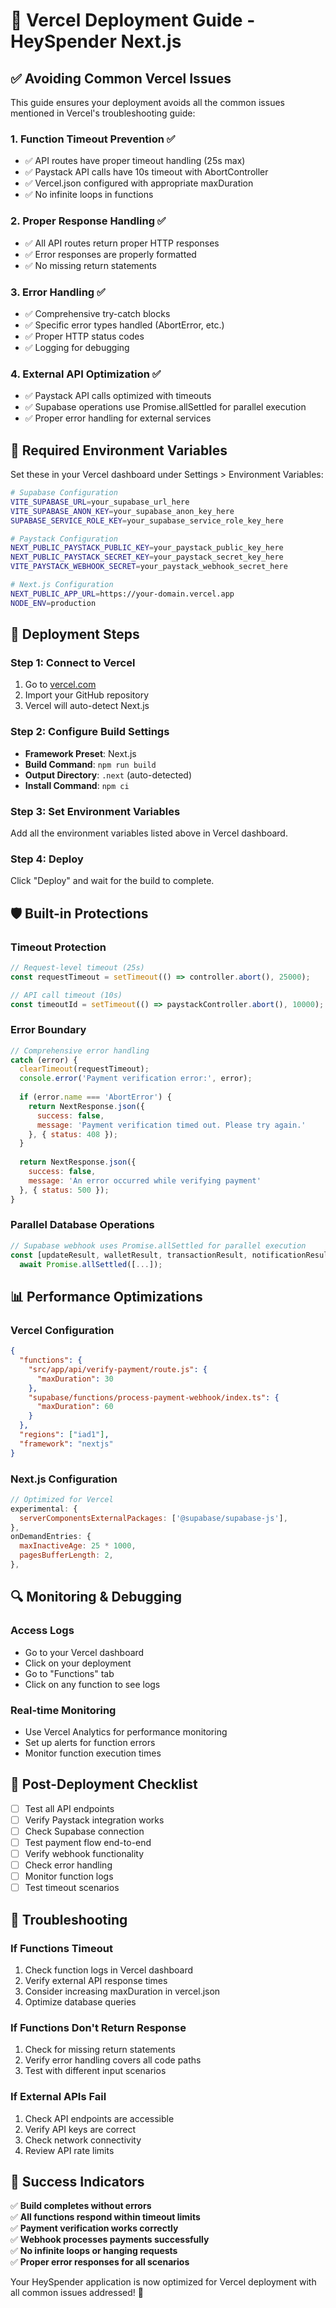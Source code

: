# 🚀 Vercel Deployment Guide - HeySpender Next.js

## ✅ **Avoiding Common Vercel Issues**

This guide ensures your deployment avoids all the common issues mentioned in Vercel's troubleshooting guide:

### **1. Function Timeout Prevention** ✅
- ✅ API routes have proper timeout handling (25s max)
- ✅ Paystack API calls have 10s timeout with AbortController
- ✅ Vercel.json configured with appropriate maxDuration
- ✅ No infinite loops in functions

### **2. Proper Response Handling** ✅
- ✅ All API routes return proper HTTP responses
- ✅ Error responses are properly formatted
- ✅ No missing return statements

### **3. Error Handling** ✅
- ✅ Comprehensive try-catch blocks
- ✅ Specific error types handled (AbortError, etc.)
- ✅ Proper HTTP status codes
- ✅ Logging for debugging

### **4. External API Optimization** ✅
- ✅ Paystack API calls optimized with timeouts
- ✅ Supabase operations use Promise.allSettled for parallel execution
- ✅ Proper error handling for external services

## 🔧 **Required Environment Variables**

Set these in your Vercel dashboard under Settings > Environment Variables:

```bash
# Supabase Configuration
VITE_SUPABASE_URL=your_supabase_url_here
VITE_SUPABASE_ANON_KEY=your_supabase_anon_key_here
SUPABASE_SERVICE_ROLE_KEY=your_supabase_service_role_key_here

# Paystack Configuration
NEXT_PUBLIC_PAYSTACK_PUBLIC_KEY=your_paystack_public_key_here
NEXT_PUBLIC_PAYSTACK_SECRET_KEY=your_paystack_secret_key_here
VITE_PAYSTACK_WEBHOOK_SECRET=your_paystack_webhook_secret_here

# Next.js Configuration
NEXT_PUBLIC_APP_URL=https://your-domain.vercel.app
NODE_ENV=production
```

## 🚀 **Deployment Steps**

### **Step 1: Connect to Vercel**
1. Go to [vercel.com](https://vercel.com)
2. Import your GitHub repository
3. Vercel will auto-detect Next.js

### **Step 2: Configure Build Settings**
- **Framework Preset**: Next.js
- **Build Command**: `npm run build`
- **Output Directory**: `.next` (auto-detected)
- **Install Command**: `npm ci`

### **Step 3: Set Environment Variables**
Add all the environment variables listed above in Vercel dashboard.

### **Step 4: Deploy**
Click "Deploy" and wait for the build to complete.

## 🛡️ **Built-in Protections**

### **Timeout Protection**
```javascript
// Request-level timeout (25s)
const requestTimeout = setTimeout(() => controller.abort(), 25000);

// API call timeout (10s)
const timeoutId = setTimeout(() => paystackController.abort(), 10000);
```

### **Error Boundary**
```javascript
// Comprehensive error handling
catch (error) {
  clearTimeout(requestTimeout);
  console.error('Payment verification error:', error);
  
  if (error.name === 'AbortError') {
    return NextResponse.json({
      success: false,
      message: 'Payment verification timed out. Please try again.'
    }, { status: 408 });
  }
  
  return NextResponse.json({
    success: false,
    message: 'An error occurred while verifying payment'
  }, { status: 500 });
}
```

### **Parallel Database Operations**
```javascript
// Supabase webhook uses Promise.allSettled for parallel execution
const [updateResult, walletResult, transactionResult, notificationResult] = 
  await Promise.allSettled([...]);
```

## 📊 **Performance Optimizations**

### **Vercel Configuration**
```json
{
  "functions": {
    "src/app/api/verify-payment/route.js": {
      "maxDuration": 30
    },
    "supabase/functions/process-payment-webhook/index.ts": {
      "maxDuration": 60
    }
  },
  "regions": ["iad1"],
  "framework": "nextjs"
}
```

### **Next.js Configuration**
```javascript
// Optimized for Vercel
experimental: {
  serverComponentsExternalPackages: ['@supabase/supabase-js'],
},
onDemandEntries: {
  maxInactiveAge: 25 * 1000,
  pagesBufferLength: 2,
},
```

## 🔍 **Monitoring & Debugging**

### **Access Logs**
- Go to your Vercel dashboard
- Click on your deployment
- Go to "Functions" tab
- Click on any function to see logs

### **Real-time Monitoring**
- Use Vercel Analytics for performance monitoring
- Set up alerts for function errors
- Monitor function execution times

## 🎯 **Post-Deployment Checklist**

- [ ] Test all API endpoints
- [ ] Verify Paystack integration works
- [ ] Check Supabase connection
- [ ] Test payment flow end-to-end
- [ ] Verify webhook functionality
- [ ] Check error handling
- [ ] Monitor function logs
- [ ] Test timeout scenarios

## 🚨 **Troubleshooting**

### **If Functions Timeout**
1. Check function logs in Vercel dashboard
2. Verify external API response times
3. Consider increasing maxDuration in vercel.json
4. Optimize database queries

### **If Functions Don't Return Response**
1. Check for missing return statements
2. Verify error handling covers all code paths
3. Test with different input scenarios

### **If External APIs Fail**
1. Check API endpoints are accessible
2. Verify API keys are correct
3. Check network connectivity
4. Review API rate limits

## 🎉 **Success Indicators**

✅ **Build completes without errors**  
✅ **All functions respond within timeout limits**  
✅ **Payment verification works correctly**  
✅ **Webhook processes payments successfully**  
✅ **No infinite loops or hanging requests**  
✅ **Proper error responses for all scenarios**  

Your HeySpender application is now optimized for Vercel deployment with all common issues addressed! 🚀
